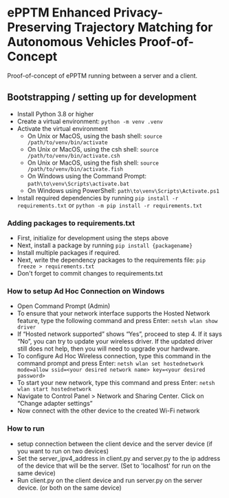 # ePPTM Enhanced Privacy-Preserving Trajectory Matching for Autonomous Vehicles Proof-of-Concept
Proof-of-concept of ePPTM running between a server and a client.

## Bootstrapping / setting up for development
- Install Python 3.8 or higher
- Create a virtual environment: `python -m venv .venv`
- Activate the virtual environment 
  - On Unix or MacOS, using the bash shell: `source /path/to/venv/bin/activate`
  - On Unix or MacOS, using the csh shell: `source /path/to/venv/bin/activate.csh`
  - On Unix or MacOS, using the fish shell: `source /path/to/venv/bin/activate.fish`
  - On Windows using the Command Prompt: `path\to\venv\Scripts\activate.bat`
  - On Windows using PowerShell: `path\to\venv\Scripts\Activate.ps1`
- Install required dependencies by running `pip install -r requirements.txt` or `python -m pip install -r requirements.txt`

### Adding packages to requirements.txt
- First, initialize for development using the steps above
- Next, install a package by running `pip install {packagename}`
- Install multiple packages if required.
- Next, write the dependency packages to the requirements file: `pip freeze > requirements.txt`
- Don't forget to commit changes to requirements.txt

### How to setup Ad Hoc Connection on Windows
- Open Command Prompt (Admin)
- To ensure that your network interface supports the Hosted Network feature, type the following command and press Enter: `netsh wlan show driver`
- If “Hosted network supported” shows “Yes”, proceed to step 4. If it says “No”, you can try to update your wireless driver. If the updated driver still does not help, then you will need to upgrade your hardware.
- To configure Ad Hoc Wireless connection, type this command in the command prompt and press Enter: `netsh wlan set hostednetwork mode=allow ssid=<your desired network name> key=<your desired password>`
- To start your new network, type this command and press Enter: `netsh wlan start hostednetwork`
- Navigate to Control Panel > Network and Sharing Center. Click on “Change adapter settings”
- Now connect with the other device to the created Wi-Fi network

### How to run
- setup connection between the client device and the server device (if you want to run on two devices)
- Set the server_ipv4_address in client.py and server.py to the ip address of the device that will be the server. (Set to 'localhost' for run on the same device)
- Run client.py on the client device and run server.py on the server device. (or both on the same device)
